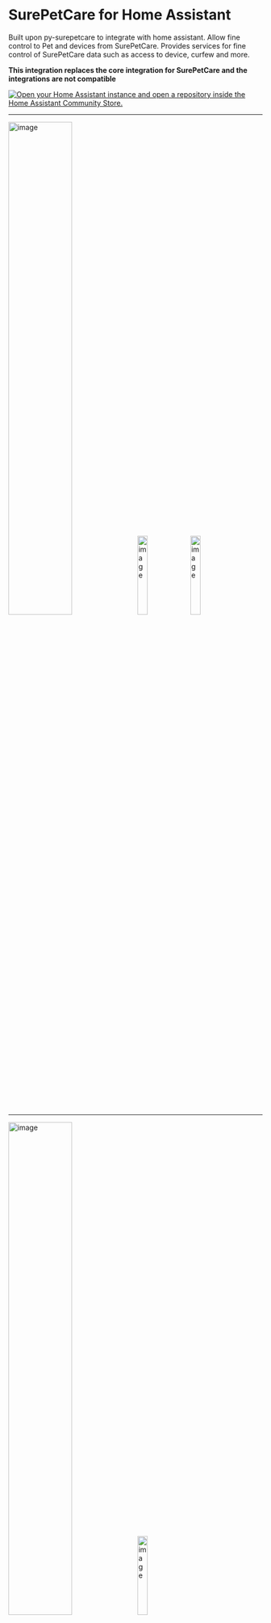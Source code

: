 # SurePetCare for Home Assistant

Built upon py-surepetcare to integrate with home assistant. Allow fine control to Pet and devices from SurePetCare. Provides services for fine control of SurePetCare data such as access to device, curfew and more.

**This integration replaces the core integration for SurePetCare and the integrations are not compatible**

[![Open your Home Assistant instance and open a repository inside the Home Assistant Community Store.](https://my.home-assistant.io/badges/hacs_repository.svg)](https://my.home-assistant.io/redirect/hacs_repository/?owner=FredrikM97&repository=hass-surepetcare&category=integration)

---

<img  alt="image" src="https://github.com/user-attachments/assets/95d6587a-56e0-4c0d-8dda-f94a7435f344" style="width:50%;"/>
<img alt="image" src="https://github.com/user-attachments/assets/615e5e3e-679e-447b-a888-ca6c32d82aab" style="width:20%;"/>
<img  alt="image" src="https://github.com/user-attachments/assets/101ed7fa-5c83-4718-a7aa-61768deb5ca2" style="width:20%;"/>

---


<img alt="image" src="https://github.com/user-attachments/assets/c27e2767-2dee-4a5a-a530-64cec56e28bd" style="width:50%;"/>
<img  alt="image" src="https://github.com/user-attachments/assets/8e73f922-c124-4a5b-a924-edfeac23d7c9" style="width:20%;"/>
<img  alt="image" src="https://github.com/user-attachments/assets/a8b01a86-21aa-458a-9b81-b18e3f5bc290" style="width:50%;"/>

---- 

## What does this integration do?
- Adds sensors and binary sensors for each supported device (e.g., door status, battery, feeding events, water level, connectivity)
- Custom name for position indoor/outdoor.
- Keep track of number of devices connected to a pet
- Allow Service updates for tags, device control and pet indoor/outdoor per pet

## Issues
In case that you have problem with the integration enable the debug service in development tools for the integration and review the raw logs for home assistant core or download diagnostics and create a issue.




